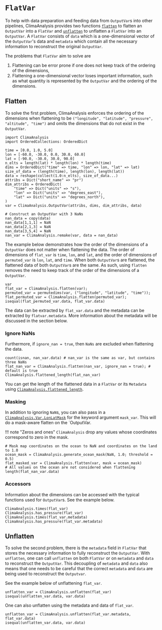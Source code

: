 # `FlatVar`

To help with data preparation and feeding data from `OutputVar`s into other pipelines,
ClimaAnalysis provides two functions [`flatten`](@ref) to flatten an `OutputVar` into a
`FlatVar` and [`unflatten`](@ref) to unflatten a `FlatVar` into an `OutputVar`. A `FlatVar`
consists of `data` which is a one-dimensional vector of the `OutputVar`'s data and
`metadata` which contain all the necessary information to reconstruct the original
`OutputVar`.

The problems that `FlatVar` aim to solve are

1. Flattening can be error prone if one does not keep track of the ordering of the
   dimensions,
2. Flattening a one-dimensional vector loses important information, such as what quantity is
   represented by the `OutputVar` and the ordering of the dimensions.

## Flatten

To solve the first problem, ClimaAnalysis enforces the ordering of the dimensions when
flattening to be `("longitude", "latitude", "pressure", "altitude", "time")` and omits the
dimensions that do not exist in the `OutputVar`.

```@setup flat
import ClimaAnalysis
import OrderedCollections: OrderedDict

time = [0.0, 1.0, 5.0]
lon = [-60.0, -30.0, 0.0, 30.0, 60.0]
lat = [-90.0, -30.0, 30.0, 90.0]
n_elts = length(lat) * length(lon) * length(time)
dims = OrderedDict("time" => time, "lon" => lon, "lat" => lat)
size_of_data = (length(time), length(lon), length(lat))
data = reshape(collect(1.0:n_elts), size_of_data...)
attribs = Dict("short_name" => "pr")
dim_attribs = OrderedDict(
    "time" => Dict("units" => "s"),
    "lon" => Dict("units" => "degrees_east"),
    "lat" => Dict("units" => "degrees_north"),
)
var = ClimaAnalysis.OutputVar(attribs, dims, dim_attribs, data)

# Construct an OutputVar with 3 NaNs
nan_data = copy(data)
nan_data[1,1,1] = NaN
nan_data[2,1,3] = NaN
nan_data[3,5,4] = NaN
nan_var = ClimaAnalysis.remake(var, data = nan_data)
```

The example below demonstrates how the order of the dimensions of a `OutputVar` does
not matter when flattening the data. The order of dimensions of `flat_var` is
`time`, `lon`, and `lat`, and the order of dimensions of `permuted_var` is `lon`, `lat`, and
`time`. When both `OutputVar`s are flattened, the flattened data of both `OutputVar`s are
the same. As such, using `flatten` removes the need to keep track of the order of the
dimensions of a `OutputVar`.

```@repl flat
var
flat_var = ClimaAnalysis.flatten(var);
permuted_var = permutedims(var, ("longitude", "latitude", "time"));
flat_permuted_var = ClimaAnalysis.flatten(permuted_var);
isequal(flat_permuted_var.data, flat_var.data)
```

The data can be extracted by `flat_var.data` and the metadata can be extracted by
`flatvar.metadata`. More information about the metadata will be discussed in the section
below.

### Ignore NaNs

Furthermore, if `ignore_nan = true`, then `NaNs` are excluded when flattening the data.

```@repl flat
count(isnan, nan_var.data) # nan_var is the same as var, but contains three NaNs
flat_nan_var = ClimaAnalysis.flatten(nan_var, ignore_nan = true); # default is true
ClimaAnalysis.flattened_length(flat_nan_var)
```

You can get the length of the flattened data in a `FlatVar` or its `Metadata` using
[`ClimaAnalysis.flattened_length`](@ref).

### Masking

In addition to ignoring `NaN`s, you can also pass in a
[`ClimaAnalysis.Var.LonLatMask`](@ref) for the keyword argument `mask_var`. This will
do a mask-aware flatten on the `OutputVar.

!!! note "Zeros and ones"
    `ClimaAnalysis` drop any values whose coordinates correspond to zero in the mask.

```@example flat
# Mask map coordinates on the ocean to NaN and coordinates on the land to 1.0
ocean_mask = ClimaAnalysis.generate_ocean_mask(NaN, 1.0; threshold = 0.5)
flat_masked_var = ClimaAnalysis.flatten(var, mask = ocean_mask)
# All values on the ocean are not considered when flattening
length(flat_nan_var.data)
```

### Accessors

Information about the dimensions can be accessed with the typical functions used for
`OutputVar`s. See the example below.

```@repl flat
ClimaAnalysis.times(flat_var)
ClimaAnalysis.has_pressure(flat_var)
ClimaAnalysis.times(flat_var.metadata)
ClimaAnalysis.has_pressure(flat_var.metadata)
```

## Unflatten

To solve the second problem, there is the `metadata` field in `FlatVar` that stores the
necessary information to fully reconstruct the `OutputVar`. With `unflatten`, one can
call `unflatten` on both `FlatVar` or on `metadata` and `data` to reconstruct the
`OutputVar`. This decoupling of `metadata` and `data` also means that one needs to be
careful that the correct `metadata` and `data` are being used to reconstruct the
`Outputvar`.

See the example below of unflattening `flat_var`.

```@repl flat
unflatten_var = ClimaAnalysis.unflatten(flat_var)
isequal(unflatten_var.data, var.data)
```

One can also unflatten using the metadata and data of `flat_var`.

```@repl flat
unflatten_var = ClimaAnalysis.unflatten(flat_var.metadata, flat_var.data)
isequal(unflatten_var.data, var.data)
```
